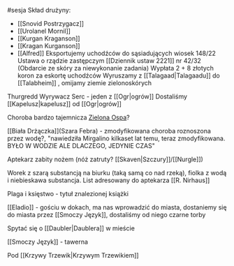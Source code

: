 #sesja
Skład drużyny:
- [[Snovid Postrzygacz]]
- [[Urolanel Mornil]]
- [[Kurgan Kraganson]]
- [[Kragan Kurganson]]
- [[Alfred]]
Eksportujemy uchodźców do sąsiadujących wiosek
148/22 Ustawa o rządzie zastępczym
[[Dziennik ustaw 2221]] nr 42/32 (Obdarcie ze skóry za niewykonanie zadania)
Wypłata 2 + 8 złotych koron za eskortę uchodźców
Wyruszamy z [[Talagaad|Talagaadu]] do [[Talabheim]] , omijamy ziemie zielonoskórych

Thurgredd Wyrywacz Serc - jeden z [[Ogr|ogrów]]
Dostaliśmy [[Kapelusz|kapelusz]] od [[Ogr|ogrów]]

Choroba bardzo tajemnicza [Zielona Ospa](https://warhammer.fandom.com/pl/wiki/Zielona_ospa)?

[[Biała Drżączka]](Szara Febra) - zmodyfikowana choroba roznoszona przez wodę?, "nawiedziła Mirgalino kilkaset lat temu, teraz zmodyfikowana. BYŁO W WODZIE ALE DLACZEGO, JEDYNIE CZAS" 

Aptekarz zabity nożem (nóż zatruty? [[Skaven|Szczury]]/[[Nurgle]])

Worek z szarą substancją na biurku (taką samą co nad rzeką), fiolka z wodą i niebieskawa substancja. List adresowany do aptekarza [[R. Nirhaus]]

Plaga i księstwo - tytuł znalezionej książki

[[Eladio]] - gościu w dokach, ma nas wprowadzić do miasta, dostaniemy się do miasta przez [[Smoczy Język]], dostaliśmy od niego czarne torby

Spytać się o [[Daubler|Daublera]] w mieście

[[Smoczy Język]] - tawerna 

Pod [[Krzywy Trzewik|Krzywym Trzewikiem]]